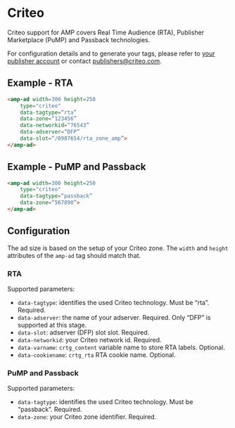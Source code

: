 <!---
Copyright 2015 The AMP HTML Authors. All Rights Reserved.

Licensed under the Apache License, Version 2.0 (the "License");
you may not use this file except in compliance with the License.
You may obtain a copy of the License at

      http://www.apache.org/licenses/LICENSE-2.0

Unless required by applicable law or agreed to in writing, software
distributed under the License is distributed on an "AS-IS" BASIS,
WITHOUT WARRANTIES OR CONDITIONS OF ANY KIND, either express or implied.
See the License for the specific language governing permissions and
limitations under the License.
-->

# Criteo

Criteo support for AMP covers Real Time Audience (RTA), Publisher Marketplace (PuMP) and Passback technologies.

For configuration details and to generate your tags, please refer to [your publisher account](https://publishers.criteo.com) or contact publishers@criteo.com.

## Example - RTA

```html
<amp-ad width=300 height=250
    type="criteo"
    data-tagtype=“rta”
    data-zone=“123456”
    data-networkid=“76543”
    data-adserver=“DFP”
    data-slot=“/0987654/rta_zone_amp”>
</amp-ad>
```

## Example - PuMP and Passback

```html
<amp-ad width=300 height=250
    type="criteo"
    data-tagtype=“passback”
    data-zone=“567890”>
</amp-ad>
```

## Configuration

The ad size is based on the setup of your Criteo zone. The `width` and `height` attributes of the `amp-ad` tag should match that.

### RTA

Supported parameters:

- `data-tagtype`: identifies the used Criteo technology. Must be “rta”. Required.
- `data-adserver`: the name of your adserver. Required. Only “DFP” is supported at this stage.
- `data-slot`: adserver (DFP) slot slot. Required.
- `data-networkid`: your Criteo network id. Required.
- `data-varname`: `crtg_content` variable name to store RTA labels. Optional.
- `data-cookiename`: `crtg_rta` RTA cookie name. Optional.

### PuMP and Passback

Supported parameters:

- `data-tagtype`: identifies the used Criteo technology. Must be “passback”. Required.
- `data-zone`: your Criteo zone identifier. Required.

